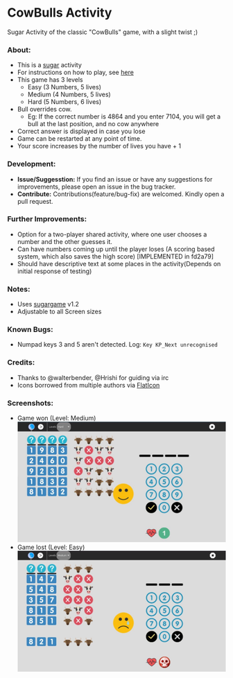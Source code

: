 # CowBulls Activity
Sugar Activity of the classic "CowBulls" game, with a slight twist ;)

### About:
 - This is a [sugar](https://sugarlabs.org/) activity
 - For instructions on how to play, see [here](INSTRUCTIONS.md)
 - This game has 3 levels
   - Easy (3 Numbers, 5 lives)
   - Medium (4 Numbers, 5 lives)
   - Hard (5 Numbers, 6 lives)
 - Bull overrides cow.
   - Eg: If the correct number is 4864 and you enter 7104, you will get a bull at the last position, and no cow anywhere
 - Correct answer is displayed in case you lose
 - Game can be restarted at any point of time.
 - Your score increases by the number of lives you have + 1


### Development:
 - **Issue/Suggesstion:** If you find an issue or have any suggestions for improvements, please open an issue in the bug tracker.
 - **Contribute:** Contributions(feature/bug-fix) are welcomed. Kindly open a pull request.

### Further Improvements:
 - Option for a two-player shared activity, where one user chooses a number and the other guesses it.
 - Can have numbers coming up until the player loses (A scoring based system, which also saves the high score)
   [IMPLEMENTED in fd2a79]
 - Should have descriptive text at some places in the activity(Depends on initial response of testing)

### Notes:
 - Uses [sugargame](https://github.com/sugarlabs/sugargame) v1.2
 - Adjustable to all Screen sizes

### Known Bugs:
 - Numpad keys 3 and 5 aren't detected.
   Log: `Key KP_Next unrecognised`

### Credits:
 - Thanks to @walterbender, @Hrishi for guiding via irc
 - Icons borrowed from multiple authors via [FlatIcon](https://www.flaticon.com)

### Screenshots:
 - Game won (Level: Medium)
 ![Won difficult](screenshots/en/1.jpg)
 - Game lost (Level: Easy)
 ![Lost medium](screenshots/en/2.jpg)
